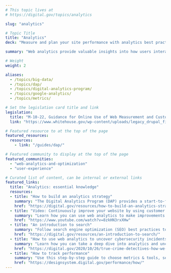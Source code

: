 ```yaml
---
# This topic lives at
# https://digital.gov/topics/analytics

slug: "analytics"

# Topic Title
title: "Analytics"
deck: "Measure and plan your site performance with analytics best practices and tools"

summary: "Web analytics provide valuable insights into how users interact with a website. Use the data gained from web analytics to identify areas for improvement and make data-driven decisions. This can lead to a more user-friendly and engaging website, which can enhance trust and overall site performance."

# Weight
weight: 2

aliases:
  - /topics/big-data/
  - /topics/dap/
  - /topics/digital-analytics-program/
  - /topics/google-analytics/
  - /topics/metrics/

# Set the legislation card title and link
legislation:
  title: "M-10-22, Guidance for Online Use of Web Measurement and Customization Technologies (PDF, 130 KB, 9 pages, June 2010)"
  link: "https://www.whitehouse.gov/wp-content/uploads/legacy_drupal_files/omb/memoranda/2010/m10-23.pdf"

# Featured resource to at the top of the page
featured_resources:
  resources:
    - link: "/guides/dap/"

# Featured community to display at the top of the page
featured_communities:
  - "web-analytics-and-optimization"
  - "user-experience"

# Curated list of content, can be internal or external links
featured_links:
  title: "Analytics: essential knowledge"
  resources:
  - title: "How to build an analytics strategy"
    summary: "The Digital Analytics Program (DAP) provides a start-to-finish approach for assessing, reporting, and taking action using Digital.gov in a case study."
    href: "https://digital.gov/resources/how-to-build-an-analytics-strategy/"
  - title: "Video: Continuously improve your website by using customer feedback and web analytics: An IRS case study (length: 31:27)"
    summary: "Learn how you can use web analytics to make improvements to user experience."
    href: "https://www.youtube.com/watch?v=8zkHN3rxXHw"
  - title: "An introduction to search"
    summary: "Follow search engine optimization (SEO) best practices to help search engines discover your content."
    href: "https://digital.gov/resources/an-introduction-to-search/"
  - title: "How to use web analytics to uncover cybersecurity incidents: A USAGov case study"
    summary: "Learn how you can take a deep dive into analytics and uncover phishing attempts or other improper use of your agency’s content, logo, or brand."
    href: "https://digital.gov/2020/10/26/true-crime-detectives-how-we-used-free-web-metrics-tools-to-uncover-a-cybersecurity-incident/"
  - title: "How to track performance"
    summary: "Use this step-by-step guide to choose metrics & tools, set budgets & goals, and add site tracking on your website."
    href: "https://designsystem.digital.gov/performance/how/"
---
```

